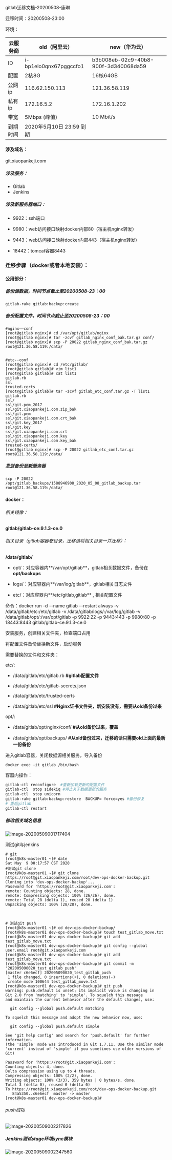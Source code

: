 gitlab迁移文档-20200508-康琳

迁移时间：20200508-23:00

环境：

| 云服务商 | old（阿里云）            | new（华为云）                        |
| -------- | ------------------------ | ------------------------------------ |
| ID       | i-bp1elo0qnx67pggccfo1   | b3b008eb-02c9-40b8-900f-3d340068da59 |
| 配置     | 2核8G                    | 16核64GB                             |
| 公网ip   | 116.62.150.113           | 121.36.58.119                        |
| 私有ip   | 172.16.5.2               | 172.16.1.202                         |
| 带宽     | 5Mbps (峰值)             | 10 Mbit/s                            |
| 到期时间 | 2020年5月10日 23:59 到期 |                                      |

#### 涉及域名：

git.xiaopankeji.com

##### 涉及服务：

- Gitlab
- Jenkins

##### 涉及新服务器端口：

- 9922：ssh端口
- 9980：web访问接口映射docker内部80（宿主机nginx转发）

- 9443：web访问接口映射docker内部443（宿主机nginx转发）

- 18442：tomcat容器8443

### 迁移步骤（docker或者本地安装）：

#### 公用部分：

##### 备份源数据，时间节点截止至20200508-23：00

`gitlab-rake gitlab:backup:create`

##### 备份配置文件，时间节点截止至20200508-23：00

```shell
#nginx——conf
[root@gitlab nginx]# cd /var/opt/gitlab/nginx
[root@gitlab nginx]# tar -zcvf gitlab_nginx_conf_bak.tar.gz conf/
[root@gitlab nginx]# scp -P 20022 gitlab_nginx_conf_bak.tar.gz root@121.36.58.119:/data/


#etc--conf
[root@gitlab nginx]# cd /etc/gitlab/
[root@gitlab gitlab]# vim list1
[root@gitlab gitlab]# cat list1 
gitlab.rb
ssl
trusted-certs
[root@gitlab gitlab]# tar -zcvf gitlab_etc_conf.tar.gz -T list1 
gitlab.rb
ssl/
ssl/git.pem_2017
ssl/git.xiaopankeji.com.zip_bak
ssl/git.pem
ssl/git.xiaopankeji.com.crt_bak
ssl/git.key_2017
ssl/git.key
ssl/git.xiaopankeji.com.crt
ssl/git.xiaopankeji.com.key
ssl/git.xiaopankeji.com.key_bak
trusted-certs/
[root@gitlab nginx]# scp -P 20022 gitlab_etc_conf.tar.gz root@121.36.58.119:/data/
```



##### 发送备份至新服务器

`scp -P 20022 /opt/gitlab_backups/1588946908_2020_05_08_gitlab_backup.tar root@121.36.58.119:/data/`

#### docker：

###### 相关镜像：

**gitlab/gitlab-ce:9.1.3-ce.0**

###### 相关目录（gitlab容器卷目录，迁移请将相关目录一并迁移）：

**/data/gitlab/**

- opt/：对应容器内**/var/opt/gitlab**，gitlab相关数据文件，备份在**opt/backups**

- logs/：对应容器内**/var/log/gitlab**，gitlab相关日志文件

- etc/：对应容器内**/etc/gitlab,gitlab** , 相关配置文件


命令：docker run -d --name gitlab --restart always -v /data/gitlab/etc:/etc/gitlab -v /data/gitlab/logs/:/var/log/gitlab -v /data/gitlab/opt/:/var/opt/gitlab -p 9922:22 -p 9443:443 -p 9980:80 -p 18443:8443 gitlab/gitlab-ce:9.1.3-ce.0

安装服务，创建相关文件夹，检查端口占用

将配置文件备份替换新文件，启动服务

需要替换的文件和文件夹：


etc/:

- /data/gitlab/etc/gitlab.rb                              **#gitlab配置文件**
- /data/gitlab/etc/gitlab-secrets.json

- /data/gitlab/etc/trusted-certs

- /data/gitlab/etc/ssl                                        **#Nginx证书文件夹，新安装没有，需要从old备份过来**


opt/:

- /data/gitlab/opt/nginx/conf/     **#从old备份过来，覆盖**

- /data/gitlab/opt/backups/        **#从old备份过来，迁移的话只需要old上面的最新一份备份**



进入gitlab容器，关闭数据源相关服务，导入备份

`docker exec -it gitlab /bin/bash`

容器内操作：

```bash
gitlab-ctl reconfigure  #重新加载更新的配置文件
gitlab-ctl  stop sidekiq #停止关于数据更新的服务
gitlab-ctl  stop unicorn
gitlab-rake gitlab:backup:restore  BACKUP= force=yes #备份恢复
# 重启gitlab
gitlab-ctl restart
```

##### 修改相关域名信息

![image-20200509001717404](C:\Users\kl\AppData\Roaming\Typora\typora-user-images\image-20200509001717404.png)

测试git与jenkins



```
# git
[root@k8s-master01 ~]# date
Sat May  9 00:17:57 CST 2020
#测试git clone
[root@k8s-master01 ~]# git clone https://root@git.xiaopankeji.com/root/dev-ops-docker-backup.git
Cloning into 'dev-ops-docker-backup'...
Password for 'https://root@git.xiaopankeji.com': 
remote: Counting objects: 28, done.
remote: Compressing objects: 100% (26/26), done.
remote: Total 28 (delta 1), reused 28 (delta 1)
Unpacking objects: 100% (28/28), done.



# 测试git push
[root@k8s-master01 ~]# cd dev-ops-docker-backup/
[root@k8s-master01 dev-ops-docker-backup]# touch test_gitlab_move.txt
[root@k8s-master01 dev-ops-docker-backup]# git add test_gitlab_move.txt 
[root@k8s-master01 dev-ops-docker-backup]# git config --global user.email root@git.xiaopankeji.com
[root@k8s-master01 dev-ops-docker-backup]# git add test_gitlab_move.txt 
[root@k8s-master01 dev-ops-docker-backup]# git commit -m '202005090020_test_gitlab_push'
[master c6e6ecf] 202005090020_test_gitlab_push
 1 file changed, 0 insertions(+), 0 deletions(-)
 create mode 100644 test_gitlab_move.txt
[root@k8s-master01 dev-ops-docker-backup]# git push
warning: push.default is unset; its implicit value is changing in
Git 2.0 from 'matching' to 'simple'. To squelch this message
and maintain the current behavior after the default changes, use:

  git config --global push.default matching

To squelch this message and adopt the new behavior now, use:

  git config --global push.default simple

See 'git help config' and search for 'push.default' for further information.
(the 'simple' mode was introduced in Git 1.7.11. Use the similar mode
'current' instead of 'simple' if you sometimes use older versions of Git)

Password for 'https://root@git.xiaopankeji.com': 
Counting objects: 4, done.
Delta compression using up to 4 threads.
Compressing objects: 100% (2/2), done.
Writing objects: 100% (3/3), 359 bytes | 0 bytes/s, done.
Total 3 (delta 0), reused 0 (delta 0)
To https://root@git.xiaopankeji.com/root/dev-ops-docker-backup.git
   84a5350..c6e6ecf  master -> master
[root@k8s-master01 dev-ops-docker-backup]# 

```

###### push成功

![image-20200509002217826](C:\Users\kl\AppData\Roaming\Typora\typora-user-images\image-20200509002217826.png)



##### Jenkins测试stage环境sync模块

![image-20200509002347560](C:\Users\kl\AppData\Roaming\Typora\typora-user-images\image-20200509002347560.png)



